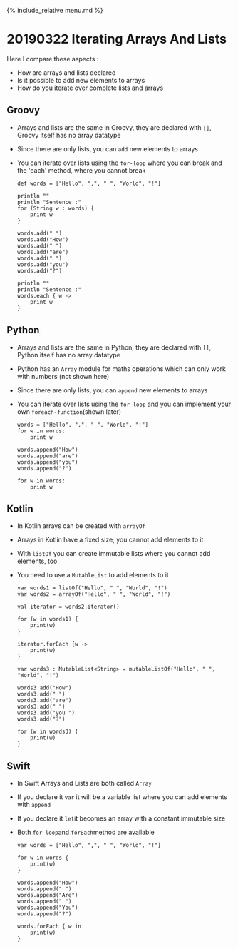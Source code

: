 {% include_relative menu.md %}

# 20190322 Iterating Arrays And Lists

Here I compare these aspects :

* How are arrays and lists declared
* Is it possible to add new elements to arrays
* How do you iterate over complete lists and arrays

## Groovy

* Arrays and lists are the same in Groovy, they are declared with `[]`, Groovy itself has no array datatype
* Since there are only lists, you can `add` new elements to arrays
* You can iterate over lists using the `for-loop` where you can break and the 'each' method, where you cannot break

      def words = ["Hello", ",", " ", "World", "!"]
      
      println ""
      println "Sentence :"
      for (String w : words) {
          print w
      }
      
      words.add(" ")
      words.add("How")
      words.add(" ")
      words.add("are")
      words.add(" ")
      words.add("you")
      words.add("?")
      
      println ""
      println "Sentence :"
      words.each { w ->
          print w
      }
       
## Python

* Arrays and lists are the same in Python, they are declared with `[]`, Python itself has no array datatype
* Python has an `Array` module for maths operations which can only work with numbers (not shown here) 
* Since there are only lists, you can `append` new elements to arrays
* You can iterate over lists using the `for-loop` and you can implement your own `foreach-function`(shown later)

      words = ["Hello", ",", " ", "World", "!"]
      for w in words:
          print w

      words.append("How")
      words.append("are")
      words.append("you")
      words.append("?")

      for w in words:
          print w

## Kotlin

* In Kotlin arrays can be created with `arrayOf`
* Arrays in Kotlin have a fixed size, you cannot add elements to it
* With `listOf` you can create immutable lists where you cannot add elements, too
* You need to use a `MutableList` to add elements to it

      var words1 = listOf("Hello", " ", "World", "!")
      var words2 = arrayOf("Hello", " ", "World", "!")
       
      val iterator = words2.iterator()
      
      for (w in words1) {
          print(w)
      }
      
      iterator.forEach {w ->
          print(w)
      }
        
      var words3 : MutableList<String> = mutableListOf("Hello", " ", "World", "!")
      
      words3.add("How")
      words3.add(" ")
      words3.add("are")
      words3.add(" ")
      words3.add("you ")
      words3.add("?")
      
      for (w in words3) {
          print(w)
      }
      
## Swift

* In Swift Arrays and Lists are both called `Array`
* If you declare it `var` it will be a variable list where you can add elements with `append`
* If you declare it `let`it becomes an array with a constant immutable size
* Both `for-loop`and `forEach`method are available

      var words = ["Hello", ",", " ", "World", "!"]
      
      for w in words {
          print(w)
      }
      
      words.append("How")
      words.append(" ")
      words.append("Are")
      words.append(" ")
      words.append("You")
      words.append("?")

      words.forEach { w in
          print(w)
      }
